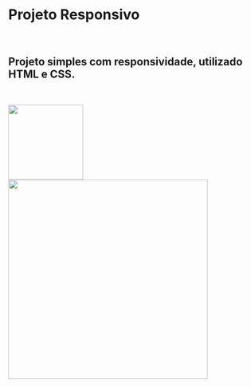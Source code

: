 <h1>Projeto Responsivo</h1>
<br>
<h2>Projeto simples com responsividade, utilizado HTML e CSS.</h2>
<br>

<img src="https://github.com/joaopedroisaac/Projeto-Simples-Responsivo/blob/main/modelo%20mobile.png?raw=true" width="150px"/> <img src="https://github.com/joaopedroisaac/Projeto-Simples-Responsivo/blob/main/modelo%20desktop.png?raw=true" width="400px"/>
